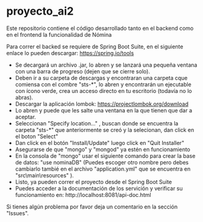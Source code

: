 # proyecto_ai2
Este repositorio contiene el código desarrollado tanto en el backend como en el frontend la funcionalidad de Nómina

Para correr el backed se requiere de Spring Boot Suite, en el siguiente enlace lo pueden descargar:
  https://spring.io/tools
- Se decargará un archivo .jar, lo abren y se lanzará una pequeña ventana con una barra de progreso (dejen que se cierre solo).
- Deben ir a su carpeta de descargas y encontraran una carpeta cque comiensa con el combre "sts-*", lo abren y encontrarán un ejecutable con ícono verde, crea un acceso directo en   tu escritorio (todavía no lo abras).
- Descargar la aplicación lombok:
  https://projectlombok.org/download
- Lo abren y puede que les salte una ventana en la que tienen que dar a aceptar.
- Seleccionan "Specify location..." , buscan donde se encuentra la carpeta "sts-*" que anteriormente se creó y la selecionan, dan click en el boton "Select"
- Dan click en el botón "Install/Update" luego click en "Quit Installer"
- Asegurarse de que "mongo" y "mongod" ya estén en funcionamiento
- En la consola de "mongo" usar el siguiente comando para crear la base de datos: "use nominaDB" (Puedes escoger otro nombre pero debes cambiarlo tambié en el archivo      "application.yml" que se encuentra en "src\main\resources" ).
- Listo, ya pueden correr el proyecto desde el Spring Boot Suite
- Puedes acceder a la documentación de los servición y verificar su funcionamiento en: http://localhost:8081/api-doc.html

Si tienes algún problema por favor deja un comentario en la sección "Issues".

